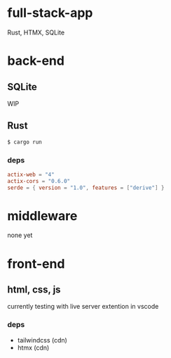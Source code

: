 # full-stack-app
Rust, HTMX, SQLite

# back-end
## SQLite
WIP

## Rust
```sh
$ cargo run
```

### deps
```toml
actix-web = "4"
actix-cors = "0.6.0"
serde = { version = "1.0", features = ["derive"] }
```

# middleware
none yet

# front-end
## html, css, js
currently testing with live server extention in vscode

### deps
- tailwindcss (cdn)
- htmx (cdn)